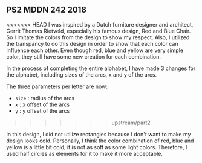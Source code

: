 ## PS2 MDDN 242 2018

<<<<<<< HEAD
I was inspired by a Dutch furniture designer and architect, Gerrit Thomas Rietveld, especially his famous design, Red and Blue Chair. So I imitate the colors from the design to show my respect. Also, I utilized the transpancy to do this design in order to show that each color can influence each other. Even though red, blue and yellow are very simple color, they still have some new creation for each combination. 

In the process of completing the entire alphabet, I have made 3 changes for the alphabet, including sizes of the arcs, x and y of the arcs.

The three parameters per letter are now:
  * `size` : radius of the arcs
  * `x` : x offset of the arcs
  * `y` : y offset of the arcs
>>>>>>> upstream/part2

In this design, I did not utilize rectangles because I don't want to make my design looks cold. Personally, I think the color combination of red, blue and yellow is a little bit cold, it is not as soft as some light colors. Therefore, I used half circles as elements for it to make it more acceptable.